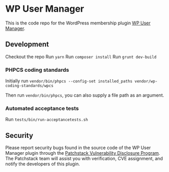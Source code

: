 # WP User Manager

This is the code repo for the WordPress membership plugin [WP User Manager](https://wordpress.org/plugins/wp-user-manager/).

## Development

Checkout the repo
Run `yarn`
Run `composer install`
Run `grunt dev-build`

### PHPCS coding standards

Initially run `vendor/bin/phpcs --config-set installed_paths vendor/wp-coding-standards/wpcs`

Then run `vendor/bin/phpcs`, you can also supply a file path as an argument.

### Automated acceptance tests

Run `tests/bin/run-acceptancetests.sh`

## Security

Please report security bugs found in the source code of the WP User Manager plugin through the [Patchstack Vulnerability Disclosure Program](https://patchstack.com/database/vdp/wp-user-manager/). The Patchstack team will assist you with verification, CVE assignment, and notify the developers of this plugin.

